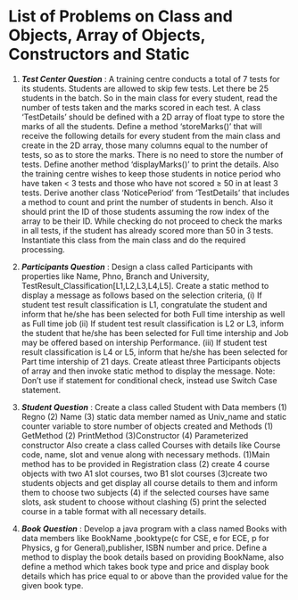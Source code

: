 # List of Problems on Class and Objects, Array of Objects, Constructors and Static

1. ***Test Center Question*** : A training centre conducts a total of 7 tests for its students. Students are allowed to skip few tests. Let there be 25 students in the batch. So in the main class for every student, read the number of tests taken and the marks scored in each test. A class ‘TestDetails’ should be defined with a 2D array of float type to store the marks of all the students. Define a method ‘storeMarks()’ that will receive the following details for every student from the main class and create in the 2D array, those many columns equal to the number of tests, so as to store the marks. There is no need to store the number of tests. Define another method ‘displayMarks()’ to print the details. Also the training centre wishes to keep those students in notice period who have taken < 3 tests and those who have not scored ≥ 50 in at least 3 tests. Derive another class ‘NoticePeriod’ from ‘TestDetails’ that includes a method to count and print the number of students in bench. Also it should print the ID of those students assuming the row index of the array to be their ID. While checking do not proceed to check the marks in all tests, if the student has already scored more than 50 in 3 tests. Instantiate this class from the main class and do the required processing.

2. ***Participants Question*** : Design a class called Participants with properties like Name, Phno, Branch and University, TestResult_Classification[L1,L2,L3,L4,L5]. Create a static method to display a message as follows based on the selection criteria, (i) If student test result classification is L1, congratulate the student and inform that he/she has been selected for both Full time intership as well as Full time job (ii) If student test result classification is L2 or L3, inform the student that he/she has been selected for Full time intership and Job may be offered based on intership Performance. (iii) If student test result classification is L4 or L5, inform that he/she has been selected for Part time intership of 21 days. Create atleast three Participants objects of array and then invoke static method to display the message. Note: Don’t use if statement for conditional check, instead use Switch Case statement.

3. ***Student Question*** : Create a class called Student with Data members (1) Regno (2) Name (3) static data member named as Univ_name and static counter variable to store number of objects created and Methods (1) GetMethod (2) PrintMethod (3)Constructor (4) Parameterized constructor Also create a class called Courses with details like Course code, name, slot and venue along with necessary methods. (1)Main method has to be provided in Registration class (2) create 4 course objects with two A1 slot courses, two B1 slot courses (3)create two students objects and get display all course details to them and inform them to choose two subjects (4) if the selected courses have same slots, ask student to choose without clashing (5) print the selected course in a table format with all necessary details.

4. ***Book Question*** : Develop a java program with a class named Books with data members like BookName ,booktype(c for CSE, e for ECE, p for Physics, g for General),publisher, ISBN number and price. Define a method to display the book details based on providing BookName, also define a method which takes book type and price and display book details which has price equal to or above than the provided value for the given book type.



